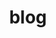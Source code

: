 ---
layout: ../../layouts/ServiciosInmigracionLayaut.astro
image:
    url: 'https://docs.astro.build/assets/full-logo-light.png'
    alt: 'El logotipo completo de Astro.'
title: 'blog'
description: 'Este es la primera publicación de mi nuevo blog de Astro.'
---